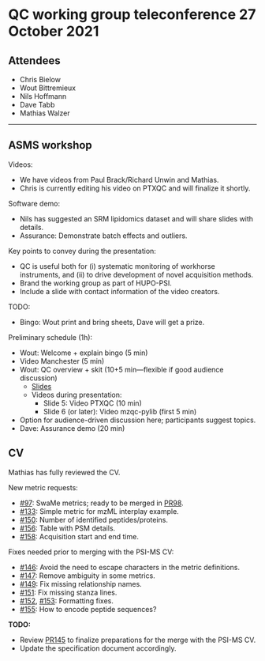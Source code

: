 # QC working group teleconference 27 October 2021

## Attendees

- Chris Bielow
- Wout Bittremieux
- Nils Hoffmann
- Dave Tabb
- Mathias Walzer

---

## ASMS workshop

Videos:

- We have videos from Paul Brack/Richard Unwin and Mathias.
- Chris is currently editing his video on PTXQC and will finalize it shortly.

Software demo:

- Nils has suggested an SRM lipidomics dataset and will share slides with details.
- Assurance: Demonstrate batch effects and outliers.

Key points to convey during the presentation:

- QC is useful both for (i) systematic monitoring of workhorse instruments, and (ii) to drive development of novel acquisition methods.
- Brand the working group as part of HUPO-PSI.
- Include a slide with contact information of the video creators.

TODO:

- Bingo: Wout print and bring sheets, Dave will get a prize.

Preliminary schedule (1h):

- Wout: Welcome + explain bingo (5 min)
- Video Manchester (5 min)
- Wout: QC overview + skit (10+5 min—flexible if good audience discussion)
    - [Slides](https://docs.google.com/presentation/d/1oeGWeLZ6pX6V-93cBiD5SubEp0y10FN8Xqv_kausMFk/edit?usp=sharing)
    - Videos during presentation:
        - Slide 5: Video PTXQC (10 min)
        - Slide 6 (or later): Video mzqc-pylib (first 5 min)
- Option for audience-driven discussion here; participants suggest topics.
- Dave: Assurance demo (20 min)

## CV

Mathias has fully reviewed the CV.

New metric requests:

- [#97](https://github.com/HUPO-PSI/mzQC/issues/97): SwaMe metrics; ready to be merged in [PR98](https://github.com/HUPO-PSI/mzQC/pull/98).
- [#133](https://github.com/HUPO-PSI/mzQC/issues/133): Simple metric for mzML interplay example.
- [#150](https://github.com/HUPO-PSI/mzQC/issues/150): Number of identified peptides/proteins.
- [#156](https://github.com/HUPO-PSI/mzQC/issues/156): Table with PSM details.
- [#158](https://github.com/HUPO-PSI/mzQC/issues/158): Acquisition start and end time.

Fixes needed prior to merging with the PSI-MS CV:

- [#146](https://github.com/HUPO-PSI/mzQC/issues/146): Avoid the need to escape characters in the metric definitions.
- [#147](https://github.com/HUPO-PSI/mzQC/issues/147): Remove ambiguity in some metrics.
- [#149](https://github.com/HUPO-PSI/mzQC/issues/149): Fix missing relationship names.
- [#151](https://github.com/HUPO-PSI/mzQC/issues/151): Fix missing stanza lines.
- [#152](https://github.com/HUPO-PSI/mzQC/issues/152), [#153](https://github.com/HUPO-PSI/mzQC/issues/153): Formatting fixes.
- [#155](https://github.com/HUPO-PSI/mzQC/issues/155): How to encode peptide sequences?

**TODO:**

- Review [PR145](https://github.com/HUPO-PSI/mzQC/pull/145) to finalize preparations for the merge with the PSI-MS CV.
- Update the specification document accordingly.
